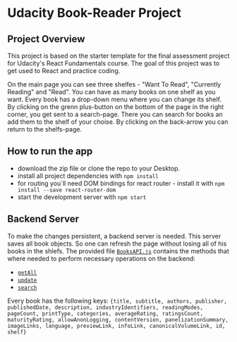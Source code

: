 # Udacity Book-Reader Project

## Project Overview

This project is based on the starter template for the final assessment project for Udacity's React Fundamentals course.
The goal of this project was to get used to React and practice coding.  

On the main page you can see three shelfes - "Want To Read", "Currently Reading" and "Read". You can have as many books on one shelf as you want. Every book has a drop-down menu where you can change its shelf. 
By clicking on the grenn plus-button on the bottom of the page in the right corner, you get sent to a search-page. There you can search for books an add them to the shelf of your choise. 
By clicking on the back-arrow you can return to the shelfs-page.

## How to run the app

* download the zip file or clone the repo to your Desktop.
* install all project dependencies with `npm install`
* for routing you´ll need DOM bindings for react router - install it with `npm install --save react-router-dom`
* start the development server with `npm start`

## Backend Server

To make the changes persistent, a backend server is needed. This server saves all book objects. So one can refresh the page without losing all of his books in the shlefs.
The provided file [`BooksAPI.js`](src/BooksAPI.js) contains the methods that where needed to perform necessary operations on the backend:

* [`getAll`](#getall)
* [`update`](#update)
* [`search`](#search)

Every book has the following keys:
`{title, subtitle, authors, publisher, publishedDate, description, industryIdentifiers, readingModes, pageCount, printType, categories, averageRating, ratingsCount, maturityRating, allowAnonLogging, contentVersion, panelizationSummary, imageLinks, language, previewLink, infoLink, canonicalVolumeLink, id, shelf}`

